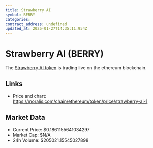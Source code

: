 ```yaml
---
title: Strawberry AI
symbol: BERRY
categories: 
contract_address: undefined
updated_at: 2025-01-27T14:35:11.954Z
---
```


# Strawberry AI (BERRY)
The [Strawberry AI token](https://moralis.com/chain/ethereum/token/price/strawberry-ai-1) is trading live on the ethereum blockchain.

## Links
- Price and chart: https://moralis.com/chain/ethereum/token/price/strawberry-ai-1

## Market Data
- Current Price: $0.1861155641034297
- Market Cap: $N/A
- 24h Volume: $205021.15545027898
